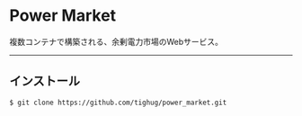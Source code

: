 # Power Market

複数コンテナで構築される、余剰電力市場のWebサービス。

---

## インストール

```bash
$ git clone https://github.com/tighug/power_market.git
```

